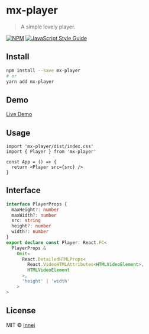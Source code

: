 # mx-player

> A simple lovely player.

[![NPM](https://img.shields.io/npm/v/mx-player.svg)](https://www.npmjs.com/package/mx-player) [![JavaScript Style Guide](https://img.shields.io/badge/code_style-standard-brightgreen.svg)](https://standardjs.com)

## Install

```bash
npm install --save mx-player
# or
yarn add mx-player
```

## Demo

[Live Demo](https://innei.github.io/mx-player)

## Usage

```tsx
import 'mx-player/dist/index.css'
import { Player } from 'mx-player'

const App = () => {
  return <Player src={src} />
}
```

## Interface

```ts
interface PlayerProps {
  maxHeight?: number
  maxWidth?: number
  src: string
  height?: number
  width?: number
}
export declare const Player: React.FC<
  PlayerProps &
    Omit<
      React.DetailedHTMLProps<
        React.VideoHTMLAttributes<HTMLVideoElement>,
        HTMLVideoElement
      >,
      'height' | 'width'
    >
>
```

## License

MIT © [Innei](https://github.com/Innei)
